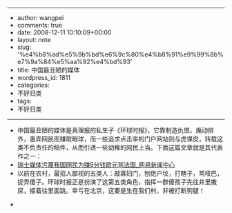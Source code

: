 - --
- author: wangpei
- comments: true
- date: 2008-12-11 10:10:09+00:00
- layout: note
- slug: '%e4%b8%ad%e5%9b%bd%e6%9c%80%e4%b8%91%e9%99%8b%e7%9a%84%e5%aa%92%e4%bd%93'
- title: 中国最丑陋的媒体
- wordpress_id: 1811
- categories:
- 不好归类
- tags:
- 不好归类
- --
- 中国最丑陋的媒体是真理报的私生子《环球时报》，它靠制造仇恨，煽动排外，愚弄网民而赚取眼球，而一些追求点击率的门户网站则与虎谋皮，转载这类不负责任的稿件，从而引诱一些幼稚的网民上当。下面这篇文章就是其代表作之一：  
- [瑞士媒体污蔑我国网民为赚5分钱欧元骂法国_网易新闻中心](http://news.163.com/08/1211/16/4ST77R4J0001124J.html)  
- 以前在农村，最招人鄙视的五类人：敲寡妇门，刨绝户坟，打瞎子，骂哑巴，捉弄傻子。环球时报正是扮演了这第五类角色，指挥一群傻孩子先往井里撒尿，接着往里面跳。幸亏在北京，这要是生在我们村，非被打断狗腿！  
- <blockquote></blockquote>
